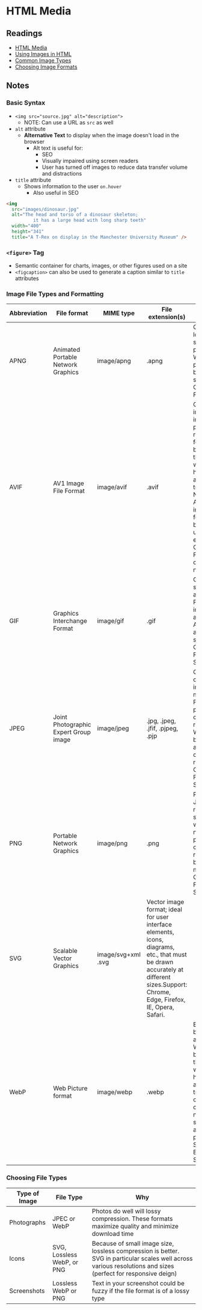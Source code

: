 # HTML Media

## Readings

* [HTML Media](https://developer.mozilla.org/en-US/docs/Learn/HTML/Multimedia_and_embedding)
* [Using Images in HTML](https://developer.mozilla.org/en-US/docs/Learn/HTML/Multimedia_and_embedding/Images_in_HTML)
* [Common Image Types](https://developer.mozilla.org/en-US/docs/Web/Media/Formats/Image_types)
* [Choosing Image Formats](https://developer.mozilla.org/en-US/docs/Web/Media/Formats/Image_types#choosing_an_image_format)

## Notes

### Basic Syntax

* `<img src="source.jpg" alt="description">`
  * NOTE: Can use a URL as `src` as well
* `alt` attribute
  * **Alternative Text** to display when the image doesn't load in the browser
    * Alt text is useful for:
      * SEO
      * Visually impaired using screen readers
      * User has turned off images to reduce data transfer volume and distractions
* `title` attribute
  * Shows information to the user `on.hover`
    * Also useful in SEO

``` html
<img
  src="images/dinosaur.jpg"
  alt="The head and torso of a dinosaur skeleton;
          it has a large head with long sharp teeth"
  width="400"
  height="341"
  title="A T-Rex on display in the Manchester University Museum" />
```

### `<figure>` Tag

* Semantic container for charts, images, or other figures used on a site
* `<figcaption>` can also be used to generate a caption similar to `title` attributes

### Image File Types and Formatting

| **Abbreviation** |	**File format** |	**MIME type** |	**File extension(s)** |	**Summary** |
| --- | --- | --- | --- | --- |
| APNG |	Animated Portable Network Graphics	| image/apng	| .apng	| Good choice for lossless animation sequences (GIF is less performant). AVIF and WebP have better performance but less broad browser support Supported: Chrome, Edge, Firefox, Opera, Safari. |
| AVIF	| AV1 Image File Format |	image/avif	| .avif	| Good choice for both images and animated images due to high performance and royalty free image format. It offers much better compression than PNG or JPEG with support for higher color depths, animated frames, transparency, etc. Note that when using AVIF, you should include fallbacks to formats with better browser support (i.e. using the `<picture>` element).Supported: Chrome, Opera, Firefox (still images only: animated images not implemented). |
| GIF |	Graphics Interchange Format	| image/gif	| .gif | Good choice for simple images and animations. Prefer PNG for lossless and indexed still images, and consider WebP, AVIF or APNG for animation sequences.Supported: Chrome, Edge, Firefox, IE, Opera, Safari. |
| JPEG	| Joint Photographic Expert Group image	| image/jpeg	| .jpg, .jpeg, .jfif, .pjpeg, .pjp	| Good choice for lossy compression of still images (currently the most popular). Prefer PNG when more precise reproduction of the image is required, or WebP/AVIF if both better reproduction and higher compression are required. Support: Chrome, Edge, Firefox, IE, Opera, Safari. |
| PNG	| Portable Network Graphics	| image/png	| .png	|PNG is preferred over JPEG for more precise reproduction of source images, or when transparency is needed. WebP/AVIF provide even better compression and reproduction, but browser support is more limited.Support: Chrome, Edge, Firefox, IE, Opera, Safari. |
| SVG	| Scalable Vector Graphics	| image/svg+xml	.svg	| Vector image format; ideal for user interface elements, icons, diagrams, etc., that must be drawn accurately at different sizes.Support: Chrome, Edge, Firefox, IE, Opera, Safari. |
| WebP | Web Picture format | image/webp	| .webp	| Excellent choice for both images and animated images. WebP offers much better compression than PNG or JPEG with support for higher color depths, animated frames, transparency etc. AVIF offers slightly better compression, but is not quite as well-supported in browsers and does not support progressive rendering. Support: Chrome, Edge, Firefox, Opera, Safari |

### Choosing File Types

| **Type of Image** | **File Type** | **Why** |
| --- | --- | --- |
| Photographs | JPEC or WebP | Photos do well will lossy compression. These formats maximize quality and minimize download time |
| Icons | SVG, Lossless WebP, or PNG | Because of small image size, lossless compression is better. SVG in particular scales well across various resolutions and sizes (perfect for responsive deign) |
| Screenshots | Lossless WebP or PNG | Text in your screenshot could be fuzzy if the file format is of a lossy type |
